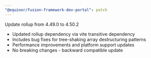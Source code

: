 ```yaml
---
"@equinor/fusion-framework-dev-portal": patch
---
```


Update rollup from 4.49.0 to 4.50.2

- Updated rollup dependency via vite transitive dependency
- Includes bug fixes for tree-shaking array destructuring patterns
- Performance improvements and platform support updates
- No breaking changes - backward compatible update
